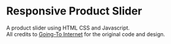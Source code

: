 # Responsive Product Slider

A product slider using HTML CSS and Javascript.<br>
All credits to <a href="https://www.youtube.com/watch?v=drOgpionKpY&t=53s">Going-To Internet</a> for the original code and design.
